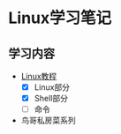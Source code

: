 # Linux学习笔记

## 学习内容

* [Linux教程](http://www.runoob.com/linux/linux-tutorial.html)
    - [x] Linux部分
    - [x] Shell部分
    - [ ] 命令
* 鸟哥私房菜系列
